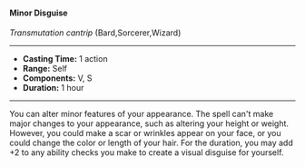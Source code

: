 #### Minor Disguise
*Transmutation cantrip* (Bard,Sorcerer,Wizard)
___
- **Casting Time:** 1 action
- **Range:** Self
- **Components:** V, S
- **Duration:** 1 hour
---
You can alter minor features of your appearance.
The spell can't make major changes to your
appearance, such as altering your height or weight.
However, you could make a scar or wrinkles appear
on your face, or you could change the color or
length of your hair. For the duration, you may add
+2 to any ability checks you make to create a visual
disguise for yourself.

